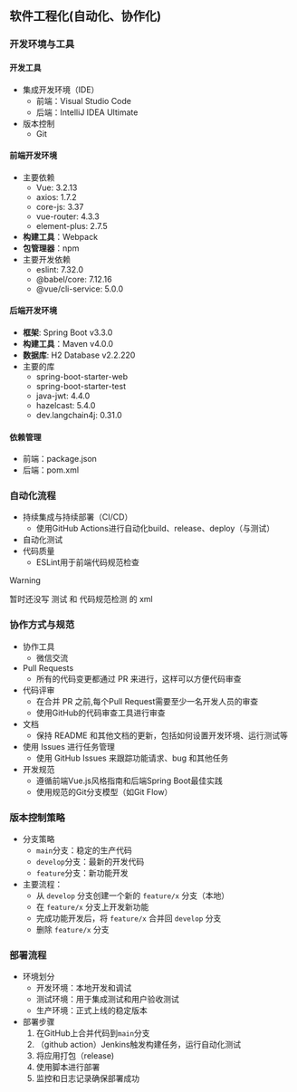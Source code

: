 ## 软件工程化(自动化、协作化)

### 开发环境与工具

#### 开发工具

- 集成开发环境（IDE）
  - 前端：Visual Studio Code
  - 后端：IntelliJ IDEA Ultimate
- 版本控制
  - Git

#### 前端开发环境

- 主要依赖
  - Vue: 3.2.13
  - axios: 1.7.2
  - core-js: 3.37
  - vue-router: 4.3.3
  - element-plus: 2.7.5
- **构建工具**：Webpack
- **包管理器**：npm
- 主要开发依赖
  - eslint: 7.32.0
  - @babel/core: 7.12.16
  - @vue/cli-service: 5.0.0

#### 后端开发环境

- **框架**: Spring Boot v3.3.0
- **构建工具**：Maven v4.0.0
- **数据库**: H2 Database v2.2.220
- 主要的库
  - spring-boot-starter-web
  - spring-boot-starter-test
  - java-jwt: 4.4.0
  - hazelcast: 5.4.0
  - dev.langchain4j: 0.31.0

#### 依赖管理

- 前端：package.json
- 后端：pom.xml

### 自动化流程

- 持续集成与持续部署（CI/CD）
  - 使用GitHub Actions进行自动化build、release、deploy（与测试）
- 自动化测试
- 代码质量
  - ESLint用于前端代码规范检查

> [!WARNING]
>
> 暂时还没写 测试 和 代码规范检测 的 xml



### 协作方式与规范

- 协作工具
  - 微信交流
- Pull Requests
  - 所有的代码变更都通过 PR 来进行，这样可以方便代码审查
- 代码评审
  - 在合并 PR 之前,每个Pull Request需要至少一名开发人员的审查
  - 使用GitHub的代码审查工具进行审查
- 文档
  - 保持 README 和其他文档的更新，包括如何设置开发环境、运行测试等
- 使用 Issues 进行任务管理
  - 使用 GitHub Issues 来跟踪功能请求、bug 和其他任务
- 开发规范
  - 遵循前端Vue.js风格指南和后端Spring Boot最佳实践
  - 使用规范的Git分支模型（如Git Flow）

### 版本控制策略

- 分支策略
  - `main`分支：稳定的生产代码
  - `develop`分支：最新的开发代码
  - `feature`分支：新功能开发
- 主要流程：
  - 从 `develop` 分支创建一个新的 `feature/x` 分支（本地）
  - 在 `feature/x` 分支上开发新功能
  - 完成功能开发后，将 `feature/x` 合并回 `develop` 分支
  - 删除 `feature/x` 分支

### 部署流程

- 环境划分
  - 开发环境：本地开发和调试
  - 测试环境：用于集成测试和用户验收测试
  - 生产环境：正式上线的稳定版本
- 部署步骤
  1. 在GitHub上合并代码到`main`分支
  2. （github action）Jenkins触发构建任务，运行自动化测试
  3. 将应用打包（release)
  4. 使用脚本进行部署
  5. 监控和日志记录确保部署成功